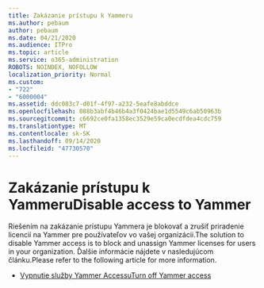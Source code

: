 ```yaml
---
title: Zakázanie prístupu k Yammeru
ms.author: pebaum
author: pebaum
ms.date: 04/21/2020
ms.audience: ITPro
ms.topic: article
ms.service: o365-administration
ROBOTS: NOINDEX, NOFOLLOW
localization_priority: Normal
ms.custom:
- "722"
- "6000004"
ms.assetid: ddc083c7-d01f-4f97-a232-5eafe8abddce
ms.openlocfilehash: 088b3abf4b46b4a3f0424bae1d5549c6ab50963b
ms.sourcegitcommit: c6692ce0fa1358ec3529e59ca0ecdfdea4cdc759
ms.translationtype: MT
ms.contentlocale: sk-SK
ms.lasthandoff: 09/14/2020
ms.locfileid: "47730570"
---
```

# <a name="disable-access-to-yammer"></a><span data-ttu-id="186e2-102">Zakázanie prístupu k Yammeru</span><span class="sxs-lookup"><span data-stu-id="186e2-102">Disable access to Yammer</span></span>

<span data-ttu-id="186e2-103">Riešením na zakázanie prístupu Yammera je blokovať a zrušiť priradenie licencií na Yammer pre používateľov vo vašej organizácii.</span><span class="sxs-lookup"><span data-stu-id="186e2-103">The solution to disable Yammer access is to block and unassign Yammer licenses for users in your organization.</span></span> <span data-ttu-id="186e2-104">Ďalšie informácie nájdete v nasledujúcom článku.</span><span class="sxs-lookup"><span data-stu-id="186e2-104">Please refer to the following article for more information.</span></span>
  
- [<span data-ttu-id="186e2-105">Vypnutie služby Yammer Accessu</span><span class="sxs-lookup"><span data-stu-id="186e2-105">Turn off Yammer access</span></span>](https://docs.microsoft.com/yammer/manage-yammer-users/turn-off-user-access)
